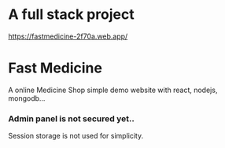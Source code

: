 # A full stack project

https://fastmedicine-2f70a.web.app/

# Fast Medicine

A online Medicine Shop simple demo website with react, nodejs, mongodb...

### Admin panel is not secured yet..

Session storage is not used for simplicity.
